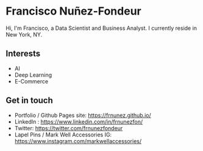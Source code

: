 # Francisco Nuñez-Fondeur
Hi, I'm Francisco, a Data Scientist and Business Analyst. I currently reside in New York, NY.

## Interests
- AI
- Deep Learning
- E-Commerce

## Get in touch
- Portfolio / Github Pages site: https://frnunez.github.io/
- LinkedIn : https://www.linkedin.com/in/frnunezfon/
- Twitter: https://twitter.com/frnunezfondeur
- Lapel Pins / Mark Well Accessories IG: https://www.instagram.com/markwellaccessories/
